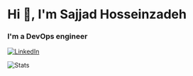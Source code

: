 # Hi 👋, I'm Sajjad Hosseinzadeh

### I'm a DevOps engineer

[![LinkedIn](https://img.shields.io/badge/linkedin-%230077B5.svg?style=for-the-badge&logo=linkedin&logoColor=white)](https://www.linkedin.com/in/sajjad-hosseinzadeh88)


![Stats](https://github-readme-stats.vercel.app/api?username=sajjadhz&include_all_commits=true&theme=merko)
